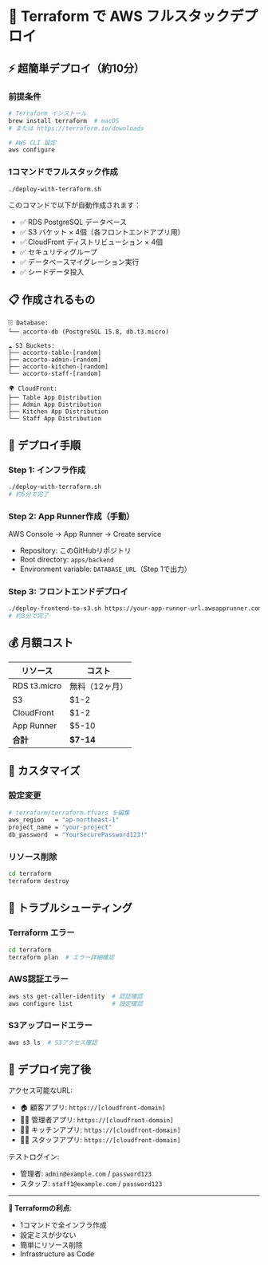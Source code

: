# 🚀 Terraform で AWS フルスタックデプロイ

## ⚡ 超簡単デプロイ（約10分）

### **前提条件**
```bash
# Terraform インストール
brew install terraform  # macOS
# または https://terraform.io/downloads

# AWS CLI 設定
aws configure
```

### **1コマンドでフルスタック作成**
```bash
./deploy-with-terraform.sh
```

このコマンドで以下が自動作成されます：
- ✅ RDS PostgreSQL データベース
- ✅ S3 バケット × 4個（各フロントエンドアプリ用）
- ✅ CloudFront ディストリビューション × 4個
- ✅ セキュリティグループ
- ✅ データベースマイグレーション実行
- ✅ シードデータ投入

## 📋 作成されるもの

```
🗄️ Database:
└── accorto-db (PostgreSQL 15.8, db.t3.micro)

☁️ S3 Buckets:
├── accorto-table-[random]
├── accorto-admin-[random]  
├── accorto-kitchen-[random]
└── accorto-staff-[random]

🌍 CloudFront:
├── Table App Distribution
├── Admin App Distribution
├── Kitchen App Distribution  
└── Staff App Distribution
```

## 🎯 デプロイ手順

### **Step 1: インフラ作成**
```bash
./deploy-with-terraform.sh
# 約5分で完了
```

### **Step 2: App Runner作成（手動）**
AWS Console → App Runner → Create service
- Repository: このGitHubリポジトリ
- Root directory: `apps/backend`
- Environment variable: `DATABASE_URL`（Step 1で出力）

### **Step 3: フロントエンドデプロイ**
```bash
./deploy-frontend-to-s3.sh https://your-app-runner-url.awsapprunner.com
# 約3分で完了
```

## 💰 月額コスト

| リソース | コスト |
|---------|--------|
| RDS t3.micro | 無料（12ヶ月） |
| S3 | $1-2 |
| CloudFront | $1-2 |
| App Runner | $5-10 |
| **合計** | **$7-14** |

## 🔧 カスタマイズ

### **設定変更**
```bash
# terraform/terraform.tfvars を編集
aws_region   = "ap-northeast-1"
project_name = "your-project"
db_password  = "YourSecurePassword123!"
```

### **リソース削除**
```bash
cd terraform
terraform destroy
```

## 🚨 トラブルシューティング

### **Terraform エラー**
```bash
cd terraform
terraform plan  # エラー詳細確認
```

### **AWS認証エラー**
```bash
aws sts get-caller-identity  # 認証確認
aws configure list           # 設定確認
```

### **S3アップロードエラー**
```bash
aws s3 ls  # S3アクセス確認
```

## 🎉 デプロイ完了後

アクセス可能なURL:
- 🏠 顧客アプリ: `https://[cloudfront-domain]`
- 👨‍💼 管理者アプリ: `https://[cloudfront-domain]`
- 👨‍🍳 キッチンアプリ: `https://[cloudfront-domain]`
- 👨‍💼 スタッフアプリ: `https://[cloudfront-domain]`

テストログイン:
- 管理者: `admin@example.com` / `password123`
- スタッフ: `staff1@example.com` / `password123`

---

**🎯 Terraformの利点**: 
- 1コマンドで全インフラ作成
- 設定ミスが少ない
- 簡単にリソース削除
- Infrastructure as Code